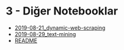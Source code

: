 # 3 - Diğer Notebooklar

<!--Index-->

- [2019-08-21_dynamic-web-scraping](./3%20-%20Di%C4%9Fer%20Notebooklar/2019-08-21_dynamic-web-scraping.ipynb)
- [2019-08-29_text-mining](./3%20-%20Di%C4%9Fer%20Notebooklar/2019-08-29_text-mining.ipynb)
- [README](./3%20-%20Di%C4%9Fer%20Notebooklar/README.md)

<!--Index-->
